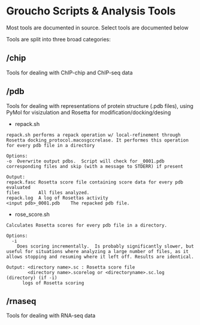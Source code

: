 # Groucho Scripts & Analysis Tools

Most tools are documented in source. Select tools are documented below

Tools are split into three broad categories:

## /chip

Tools for dealing with ChIP-chip and ChIP-seq data

## /pdb

Tools for dealing with representations of protein structure (.pdb files), using PyMol for visizulation and Rosetta for modification/docking/desing

* repack.sh

```
repack.sh performs a repack operation w/ local-refinement through Rosetta docking_protocol.macosgccrelase. It performes this operation for every pdb file in a directory

Options:
-o	Overwrite output pdbs.  Script will check for _0001.pdb corresponding files and skip (with a message to STDERR) if present

Output:
repack.fasc	Rosetta score file containing score data for every pdb evaluated
files		All files analyzed.
repack.log	A log of Rosettas activity
<input pdb>_0001.pdb	The repacked pdb file.
```


* rose_score.sh

```
Calculates Rosetta scores for every pdb file in a directory.

Options: 
  -i 
    Does scoring incrementally.  Is probably significantly slower, but useful for situations where analyzing a large number of files, as it allows stopping and resuming where it left off. Results are identical.

Output:	<directory name>.sc : Rosetta score file
		<directory name>.scorelog or <directoryname>.sc.log (directory) (if -i) 
      logs of Rosetta scoring
```

## /rnaseq

Tools for dealing with RNA-seq data